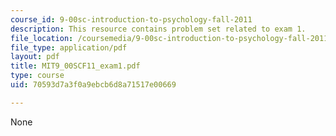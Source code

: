 ```yaml
---
course_id: 9-00sc-introduction-to-psychology-fall-2011
description: This resource contains problem set related to exam 1.
file_location: /coursemedia/9-00sc-introduction-to-psychology-fall-2011/70593d7a3f0a9ebcb6d8a71517e00669_MIT9_00SCF11_exam1.pdf
file_type: application/pdf
layout: pdf
title: MIT9_00SCF11_exam1.pdf
type: course
uid: 70593d7a3f0a9ebcb6d8a71517e00669

---
```

None